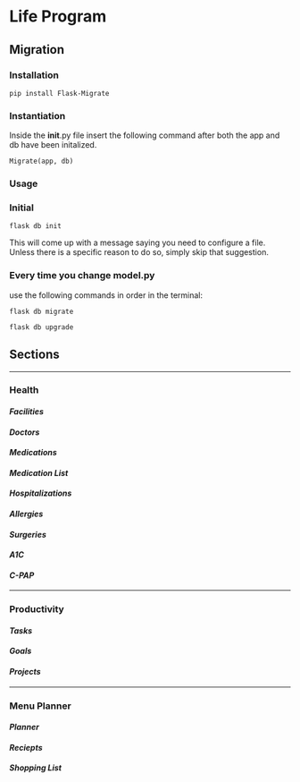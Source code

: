 # Life Program

## Migration
### Installation

`pip install Flask-Migrate`

### Instantiation
Inside the __init__.py file insert the following command after both the app and db have been initalized.

`Migrate(app, db)`

### Usage
### Initial

`flask db init`

This will come up with a message saying you need to configure a file.  Unless there is a specific reason to do so, simply skip that suggestion.
### Every time you change model.py
use the following commands in order in the terminal:

`flask db migrate`

`flask db upgrade`


## Sections
---
### Health
#### *Facilities*
#### *Doctors*
#### *Medications*
#### *Medication List*
#### *Hospitalizations*
#### *Allergies*
#### *Surgeries*
#### *A1C*
#### *C-PAP*
----
### Productivity
#### *Tasks*
#### *Goals*
#### *Projects*
----
### Menu Planner
#### *Planner*
#### *Reciepts*
#### *Shopping List*